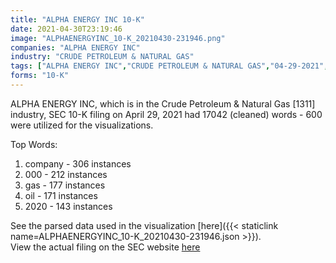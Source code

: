 ```yaml
---
title: "ALPHA ENERGY INC 10-K"
date: 2021-04-30T23:19:46
image: "ALPHAENERGYINC_10-K_20210430-231946.png"
companies: "ALPHA ENERGY INC"
industry: "CRUDE PETROLEUM & NATURAL GAS"
tags: ["ALPHA ENERGY INC","CRUDE PETROLEUM & NATURAL GAS","04-29-2021","10-K"]
forms: "10-K"
---
```

ALPHA ENERGY INC, which is in the Crude Petroleum & Natural Gas [1311] industry, SEC 10-K filing on April 29, 2021 had 17042 (cleaned) words - 600 were utilized for the visualizations.

Top Words:
1. company - 306 instances
2. 000 - 212 instances
3. gas - 177 instances
4. oil - 171 instances
5. 2020 - 143 instances


See the parsed data used in the visualization [here]({{< staticlink name=ALPHAENERGYINC_10-K_20210430-231946.json >}}).  
View the actual filing on the SEC website [here](https://www.sec.gov/Archives/edgar/data/855787/0001437749-21-010230.txt)